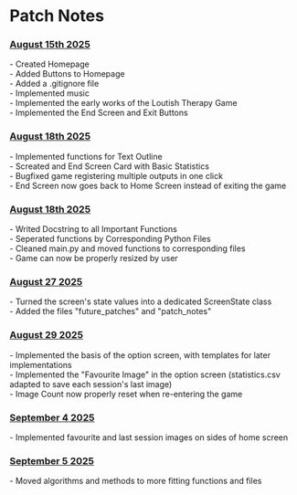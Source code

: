 <h1> Patch Notes </h1>

<h3> <u> August 15th 2025 </u> </h3>
    - Created Homepage <br>
    - Added Buttons to Homepage <br>
    - Added a .gitignore file <br>
    - Implemented music <br>
    - Implemented the early works of the Loutish Therapy Game <br>
    - Implemented the End Screen and Exit Buttons

<h3> <u> August 18th 2025 </u> </h3>
    - Implemented functions for Text Outline <br>
    - Screated and End Screen Card with Basic Statistics <br>
    - Bugfixed game registering multiple outputs in one click <br>
    - End Screen now goes back to Home Screen instead of exiting the game <br>

<h3> <u> August 18th 2025 </u> </h3>
    - Writed Docstring to all Important Functions <br>
    - Seperated functions by Corresponding Python Files<br>
    - Cleaned main.py and moved functions to corresponding files <br>
    - Game can now be properly resized by user

<h3> <u> August 27 2025 </u> </h3>
    - Turned the screen's state values into a dedicated ScreenState class <br>
    - Added the files "future_patches" and "patch_notes" <br>

<h3> <u> August 29 2025 </u> </h3>
    - Implemented the basis of the option screen, with templates for later implementations <br>
    - Implemented the "Favourite Image" in the option screen (statistics.csv adapted to save each session's last image) <br>
    - Image Count now properly reset when re-entering the game <br>

<h3> <u> September 4 2025 </u> </h3>
    - Implemented favourite and last session images on sides of home screen <br>

<h3> <u> September 5 2025 </u> </h3>
    - Moved algorithms and methods to more fitting functions and files <br>